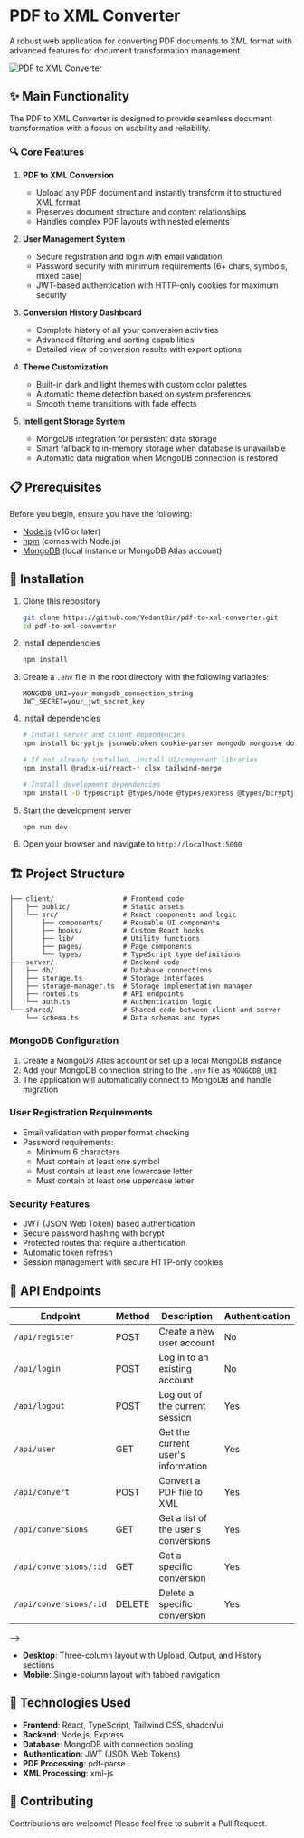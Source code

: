 # PDF to XML Converter

A robust web application for converting PDF documents to XML format with advanced features for document transformation management.

![PDF to XML Converter](./client/public/app-screenshot.svg)

## ✨ Main Functionality

The PDF to XML Converter is designed to provide seamless document transformation with a focus on usability and reliability.

### 🔍 Core Features

1. **PDF to XML Conversion**
   - Upload any PDF document and instantly transform it to structured XML format
   - Preserves document structure and content relationships
   - Handles complex PDF layouts with nested elements

2. **User Management System**
   - Secure registration and login with email validation
   - Password security with minimum requirements (6+ chars, symbols, mixed case)
   - JWT-based authentication with HTTP-only cookies for maximum security

3. **Conversion History Dashboard**
   - Complete history of all your conversion activities
   - Advanced filtering and sorting capabilities
   - Detailed view of conversion results with export options

5. **Theme Customization**
   - Built-in dark and light themes with custom color palettes
   - Automatic theme detection based on system preferences
   - Smooth theme transitions with fade effects

6. **Intelligent Storage System**
   - MongoDB integration for persistent data storage
   - Smart fallback to in-memory storage when database is unavailable
   - Automatic data migration when MongoDB connection is restored

## 📋 Prerequisites

Before you begin, ensure you have the following:

- [Node.js](https://nodejs.org/) (v16 or later)
- [npm](https://www.npmjs.com/) (comes with Node.js)
- [MongoDB](https://www.mongodb.com/) (local instance or MongoDB Atlas account)

## 🔧 Installation

1. Clone this repository
   ```bash
   git clone https://github.com/VedantBin/pdf-to-xml-converter.git
   cd pdf-to-xml-converter
   ```

2. Install dependencies
   ```bash
   npm install
   ```

3. Create a `.env` file in the root directory with the following variables:
   ```
   MONGODB_URI=your_mongodb_connection_string
   JWT_SECRET=your_jwt_secret_key
   ```

4. Install dependencies
   ```bash
   # Install server and client dependencies
   npm install bcryptjs jsonwebtoken cookie-parser mongodb mongoose dotenv pdf-parse xml-js
   
   # If not already installed, install UI/component libraries
   npm install @radix-ui/react-* clsx tailwind-merge
   
   # Install development dependencies
   npm install -D typescript @types/node @types/express @types/bcryptjs @types/jsonwebtoken @types/cookie-parser @types/multer @types/pdf-parse
   ```

5. Start the development server
   ```bash
   npm run dev
   ```

6. Open your browser and navigate to `http://localhost:5000`

## 🏗️ Project Structure

```
├── client/                 # Frontend code
│   ├── public/             # Static assets
│   └── src/                # React components and logic
│       ├── components/     # Reusable UI components
│       ├── hooks/          # Custom React hooks
│       ├── lib/            # Utility functions
│       ├── pages/          # Page components
│       └── types/          # TypeScript type definitions
├── server/                 # Backend code
│   ├── db/                 # Database connections
│   ├── storage.ts          # Storage interfaces
│   ├── storage-manager.ts  # Storage implementation manager
│   ├── routes.ts           # API endpoints
│   └── auth.ts             # Authentication logic
└── shared/                 # Shared code between client and server
    └── schema.ts           # Data schemas and types
```
 
### MongoDB Configuration
1. Create a MongoDB Atlas account or set up a local MongoDB instance
2. Add your MongoDB connection string to the `.env` file as `MONGODB_URI`
3. The application will automatically connect to MongoDB and handle migration
   
### User Registration Requirements
- Email validation with proper format checking
- Password requirements:
  - Minimum 6 characters
  - Must contain at least one symbol
  - Must contain at least one lowercase letter
  - Must contain at least one uppercase letter

### Security Features
- JWT (JSON Web Token) based authentication
- Secure password hashing with bcrypt
- Protected routes that require authentication
- Automatic token refresh
- Session management with secure HTTP-only cookies
<!-- 
### Authentication Flow
1. User registers with email and password
2. Password is validated against security requirements
3. Password is hashed before storage in the database
4. On login, credentials are verified and a JWT token is issued
5. Token is stored in an HTTP-only cookie for security
6. Protected API routes validate the token before allowing access -->

## 🚀 API Endpoints

| Endpoint | Method | Description | Authentication |
|----------|--------|-------------|----------------|
| `/api/register` | POST | Create a new user account | No |
| `/api/login` | POST | Log in to an existing account | No |
| `/api/logout` | POST | Log out of the current session | Yes |
| `/api/user` | GET | Get the current user's information | Yes |
| `/api/convert` | POST | Convert a PDF file to XML | Yes |
| `/api/conversions` | GET | Get a list of the user's conversions | Yes |
| `/api/conversions/:id` | GET | Get a specific conversion | Yes |
| `/api/conversions/:id` | DELETE | Delete a specific conversion | Yes |
<!-- 
## 🔄 Storage Management

The application includes a sophisticated storage management system that:

1. Automatically detects MongoDB availability
2. Gracefully falls back to in-memory storage when MongoDB is unavailable
3. Periodically checks MongoDB connection status and switches storage implementations as needed
4. Migrates data from in-memory to MongoDB when connection is established
  -->

<!-- ### Core Functionality

1. **PDF Conversion Engine**
   - Located in `server/routes.ts`
   - Uses pdf-parse to extract text and document structure
   - Converts PDF content to structured XML format
   - Preserves document hierarchy and metadata

2. **Authentication System**
   - Located in `server/auth.ts`
   - JWT-based authentication with secure token handling
   - Robust password hashing using bcrypt
   - Protected routes middleware

3. **Storage Abstraction**
   - Located in `server/storage.ts` and `server/storage-manager.ts`
   - Interface-based design with multiple implementations
   - Seamless switching between storage providers
   - Automatic failover and recovery -->
<!-- 
### User Interface

1. **Conversion Interface**
   - Drag-and-drop file upload functionality
   - Real-time conversion progress indicator
   - Syntax-highlighted XML output display
   - One-click download of conversion results

2. **History Dashboard**
   - Advanced filtering and sorting capabilities
   - Detailed conversion metadata display
   - Paginated results for improved performance
   - Quick access to past conversions
  <!-- -->
<!-- ### Search Filters
- **Text Search**: Find conversions by filename or content
- **Date Range**: Filter conversions by conversion date (from/to)
- **File Size**: Filter by file size range (min/max) --> -->
<!-- 
### Sorting Options
- **Sort by Date**: Newest to oldest or oldest to newest
- **Sort by Filename**: Alphabetical (A-Z or Z-A)
- **Sort by Size**: Largest to smallest or smallest to largest -->

<!-- ### Pagination
- Control the number of items per page
- Navigate through pages of conversion history
- See total count of matching conversions
  -->

- **Desktop**: Three-column layout with Upload, Output, and History sections
- **Mobile**: Single-column layout with tabbed navigation

## 🧰 Technologies Used

- **Frontend**: React, TypeScript, Tailwind CSS, shadcn/ui
- **Backend**: Node.js, Express
- **Database**: MongoDB with connection pooling
- **Authentication**: JWT (JSON Web Tokens)
- **PDF Processing**: pdf-parse
- **XML Processing**: xml-js


## 🤝 Contributing

Contributions are welcome! Please feel free to submit a Pull Request.
 